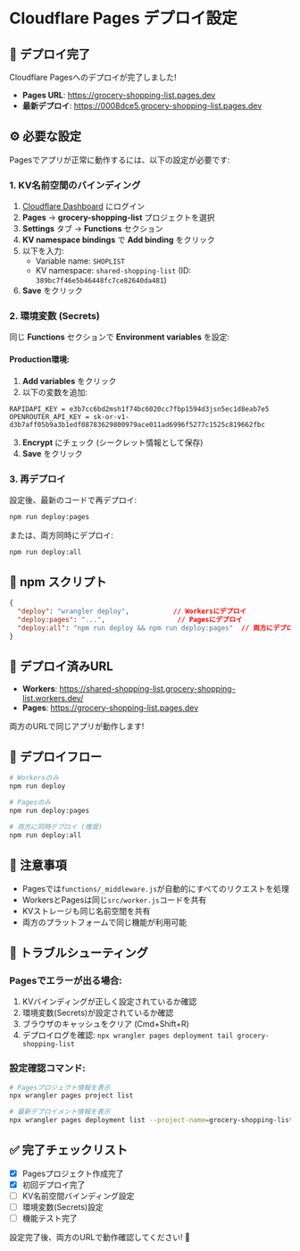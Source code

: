 # Cloudflare Pages デプロイ設定

## 🎉 デプロイ完了

Cloudflare Pagesへのデプロイが完了しました!

- **Pages URL**: https://grocery-shopping-list.pages.dev
- **最新デプロイ**: https://0008dce5.grocery-shopping-list.pages.dev

## ⚙️ 必要な設定

Pagesでアプリが正常に動作するには、以下の設定が必要です:

### 1. KV名前空間のバインディング

1. [Cloudflare Dashboard](https://dash.cloudflare.com) にログイン
2. **Pages** → **grocery-shopping-list** プロジェクトを選択
3. **Settings** タブ → **Functions** セクション
4. **KV namespace bindings** で **Add binding** をクリック
5. 以下を入力:
   - Variable name: `SHOPLIST`
   - KV namespace: `shared-shopping-list` (ID: `389bc7f46e5b46448fc7ce82640da481`)
6. **Save** をクリック

### 2. 環境変数 (Secrets)

同じ **Functions** セクションで **Environment variables** を設定:

#### Production環境:
1. **Add variables** をクリック
2. 以下の変数を追加:

```
RAPIDAPI_KEY = e3b7cc6bd2msh1f74bc6020cc7fbp1594d3jsn5ec1d8eab7e5
OPENROUTER_API_KEY = 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
```

3. **Encrypt** にチェック (シークレット情報として保存)
4. **Save** をクリック

### 3. 再デプロイ

設定後、最新のコードで再デプロイ:

```bash
npm run deploy:pages
```

または、両方同時にデプロイ:

```bash
npm run deploy:all
```

## 📝 npm スクリプト

```json
{
  "deploy": "wrangler deploy",           // Workersにデプロイ
  "deploy:pages": "...",                  // Pagesにデプロイ
  "deploy:all": "npm run deploy && npm run deploy:pages"  // 両方にデプロイ
}
```

## 🔗 デプロイ済みURL

- **Workers**: https://shared-shopping-list.grocery-shopping-list.workers.dev/
- **Pages**: https://grocery-shopping-list.pages.dev

両方のURLで同じアプリが動作します!

## 🚀 デプロイフロー

```bash
# Workersのみ
npm run deploy

# Pagesのみ  
npm run deploy:pages

# 両方に同時デプロイ (推奨)
npm run deploy:all
```

## 📌 注意事項

- Pagesでは`functions/_middleware.js`が自動的にすべてのリクエストを処理
- WorkersとPagesは同じ`src/worker.js`コードを共有
- KVストレージも同じ名前空間を共有
- 両方のプラットフォームで同じ機能が利用可能

## 🐛 トラブルシューティング

### Pagesでエラーが出る場合:

1. KVバインディングが正しく設定されているか確認
2. 環境変数(Secrets)が設定されているか確認
3. ブラウザのキャッシュをクリア (Cmd+Shift+R)
4. デプロイログを確認: `npx wrangler pages deployment tail grocery-shopping-list`

### 設定確認コマンド:

```bash
# Pagesプロジェクト情報を表示
npx wrangler pages project list

# 最新デプロイメント情報を表示
npx wrangler pages deployment list --project-name=grocery-shopping-list
```

## ✅ 完了チェックリスト

- [x] Pagesプロジェクト作成完了
- [x] 初回デプロイ完了
- [ ] KV名前空間バインディング設定
- [ ] 環境変数(Secrets)設定
- [ ] 機能テスト完了

設定完了後、両方のURLで動作確認してください! 🎊
